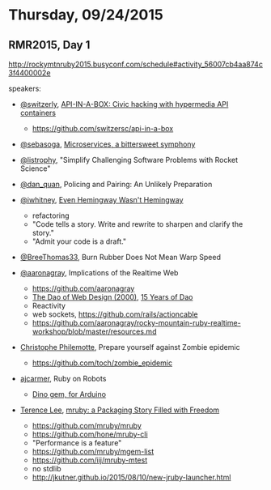 # Thursday, 09/24/2015

## RMR2015, Day 1

<http://rockymtnruby2015.busyconf.com/schedule#activity_56007cb4aa874c3f4400002e>

speakers:

- [@switzerly](http://twitter.com/switzerly),
[API-IN-A-BOX: Civic hacking with hypermedia API containers
](http://slides.com/switzerly/guerilla-apis-2-7)
  - <https://github.com/switzersc/api-in-a-box>

- [@sebasoga](https://twitter.com/sebasoga), [Microservices, a bittersweet symphony](https://speakerdeck.com/sebasoga/microservices-a-bittersweet-symphony-mountain-rocky-ruby-conference-2015)

- [@listrophy](https://twitter.com/listrophy), "Simplify Challenging Software Problems with Rocket Science"
- [@dan_quan](https://twitter.com/dan_quan), Policing and Pairing: An Unlikely Preparation
- [@iwhitney](https://twitter.com/iwhitney), [Even Hemingway Wasn't Hemingway](https://github.com/ianwhitney/hemingway)
  - refactoring
  - "Code tells a story. Write and rewrite to sharpen and clarify the story."
  - "Admit your code is a draft."

- [@BreeThomas33](https://twitter.com/BreeThomas33), Burn Rubber Does Not Mean Warp Speed

- [@aaronagray](https://twitter.com/aaronagray), Implications of the Realtime Web
  - <https://github.com/aaronagray>
  - [The Dao of Web Design (2000)](http://alistapart.com/article/dao), [15 Years of Dao](http://alistapart.com/blog/post/15-years-of-dao)
  - Reactivity
  - web sockets, <https://github.com/rails/actioncable>
  - <https://github.com/aaronagray/rocky-mountain-ruby-realtime-workshop/blob/master/resources.md>

- [Christophe Philemotte](https://twitter.com/_toch?ref_src=twsrc%5Egoogle%7Ctwcamp%5Eserp%7Ctwgr%5Eauthor), Prepare yourself against Zombie epidemic
  - <https://github.com/toch/zombie_epidemic>

- [ajcarmer](https://twitter.com/AJCarmer), Ruby on Robots
  - [Dino gem, for Arduino](https://github.com/austinbv/dino)

- [Terence Lee](https://twitter.com/hone02), [mruby: a Packaging Story Filled with Freedom](https://speakerdeck.com/hone/mruby-a-packaging-story-filled-with-freedom-rocky-mountain-ruby-2015)
  - <https://github.com/mruby/mruby>
  - <https://github.com/hone/mruby-cli>
  - "Performance is a feature"
  - <https://github.com/mruby/mgem-list>
  - <https://github.com/iij/mruby-mtest>
  - no stdlib
  - <http://jkutner.github.io/2015/08/10/new-jruby-launcher.html>